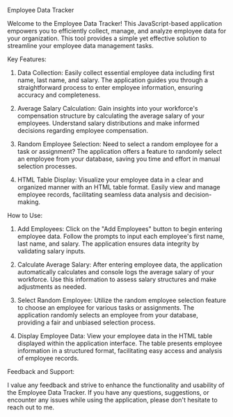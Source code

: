 Employee Data Tracker

Welcome to the Employee Data Tracker! This JavaScript-based application empowers you to efficiently collect, manage, and analyze employee data for your organization. This tool provides a simple yet effective solution to streamline your employee data management tasks.

Key Features:

1. Data Collection: Easily collect essential employee data including first name, last name, and salary. The application guides you through a straightforward process to enter employee information, ensuring accuracy and completeness.

2. Average Salary Calculation: Gain insights into your workforce's compensation structure by calculating the average salary of your employees. Understand salary distributions and make informed decisions regarding employee compensation.

3. Random Employee Selection: Need to select a random employee for a task or assignment? The application offers a feature to randomly select an employee from your database, saving you time and effort in manual selection processes.

4. HTML Table Display: Visualize your employee data in a clear and organized manner with an HTML table format. Easily view and manage employee records, facilitating seamless data analysis and decision-making.

How to Use:

1. Add Employees: Click on the "Add Employees" button to begin entering employee data. Follow the prompts to input each employee's first name, last name, and salary. The application ensures data integrity by validating salary inputs.

2. Calculate Average Salary: After entering employee data, the application automatically calculates and console logs the average salary of your workforce. Use this information to assess salary structures and make adjustments as needed.

3. Select Random Employee: Utilize the random employee selection feature to choose an employee for various tasks or assignments. The application randomly selects an employee from your database, providing a fair and unbiased selection process.

4. Display Employee Data: View your employee data in the HTML table displayed within the application interface. The table presents employee information in a structured format, facilitating easy access and analysis of employee records.

Feedback and Support:

I value any feedback and strive to enhance the functionality and usability of the Employee Data Tracker. If you have any questions, suggestions, or encounter any issues while using the application, please don't hesitate to reach out to me.
